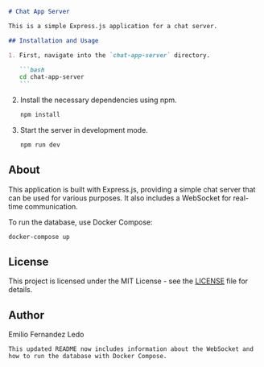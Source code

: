 ````markdown
# Chat App Server

This is a simple Express.js application for a chat server.

## Installation and Usage

1. First, navigate into the `chat-app-server` directory.

   ```bash
   cd chat-app-server
   ```
````

2. Install the necessary dependencies using npm.

   ```bash
   npm install
   ```

3. Start the server in development mode.
   ```bash
   npm run dev
   ```

## About

This application is built with Express.js, providing a simple chat server that can be used for various purposes. It also includes a WebSocket for real-time communication.

To run the database, use Docker Compose:

```bash
docker-compose up
```

## License

This project is licensed under the MIT License - see the [LICENSE](LICENSE) file for details.

## Author

Emilio Fernandez Ledo

```
This updated README now includes information about the WebSocket and how to run the database with Docker Compose.
```
